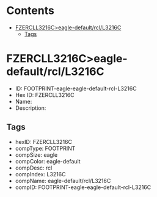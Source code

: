 



Contents
========

* [FZERCLL3216C>eagle-default/rcl/L3216C](#fzercll3216ceagle-defaultrcll3216c)
	* [Tags](#tags)

# FZERCLL3216C>eagle-default/rcl/L3216C

- ID: FOOTPRINT-eagle-eagle-default-rcl-L3216C
- Hex ID: FZERCLL3216C
- Name: 
- Description: 

## Tags

- hexID: FZERCLL3216C
- oompType: FOOTPRINT
- oompSize: eagle
- oompColor: eagle-default
- oompDesc: rcl
- oompIndex: L3216C
- oompName: eagle-default/rcl/L3216C
- oompID: FOOTPRINT-eagle-eagle-default-rcl-L3216C
